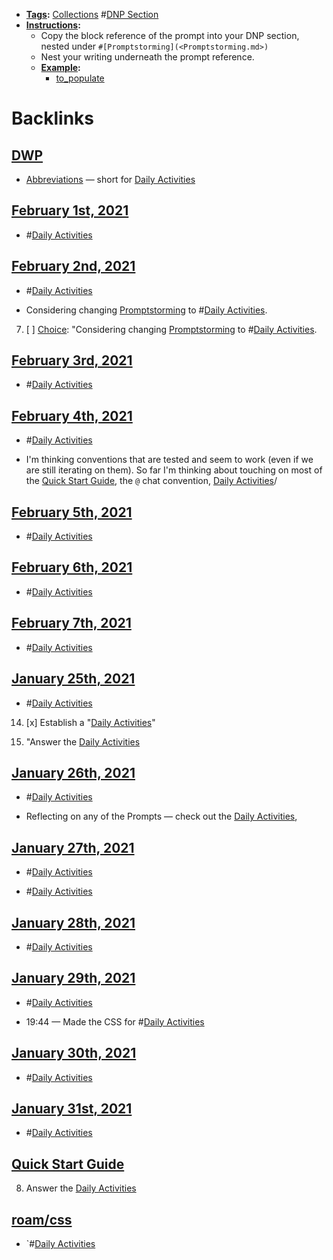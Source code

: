 - **[Tags](<Tags.md>):** [Collections](<Collections.md>) #[DNP Section](<DNP Section.md>)
- **[Instructions](<Instructions.md>):**
    - Copy the block reference of the prompt into your DNP section, nested under `#[Promptstorming](<Promptstorming.md>)`
    - Nest your writing underneath the prompt reference.
    - **[Example](<Example.md>):**
        - [to_populate](<to_populate.md>)

# Backlinks
## [DWP](<DWP.md>)
- [Abbreviations](<Abbreviations.md>) — short for [Daily Activities](<Daily Activities.md>)

## [February 1st, 2021](<February 1st, 2021.md>)
- #[Daily Activities](<Daily Activities.md>)

## [February 2nd, 2021](<February 2nd, 2021.md>)
- #[Daily Activities](<Daily Activities.md>)

- Considering changing [Promptstorming](<Promptstorming.md>) to #[Daily Activities](<Daily Activities.md>).

7. [ ] [Choice](<Choice.md>):  "Considering changing [Promptstorming](<Promptstorming.md>) to #[Daily Activities](<Daily Activities.md>).

## [February 3rd, 2021](<February 3rd, 2021.md>)
- #[Daily Activities](<Daily Activities.md>)

## [February 4th, 2021](<February 4th, 2021.md>)
- #[Daily Activities](<Daily Activities.md>)

- I'm thinking conventions that are tested and seem to work (even if we are still iterating on them). So far I'm thinking about touching on most of the [Quick Start Guide](<Quick Start Guide.md>), the `@` chat convention, [Daily Activities](<Daily Activities.md>)/

## [February 5th, 2021](<February 5th, 2021.md>)
- #[Daily Activities](<Daily Activities.md>)

## [February 6th, 2021](<February 6th, 2021.md>)
- #[Daily Activities](<Daily Activities.md>)

## [February 7th, 2021](<February 7th, 2021.md>)
- #[Daily Activities](<Daily Activities.md>)

## [January 25th, 2021](<January 25th, 2021.md>)
- #[Daily Activities](<Daily Activities.md>)

14. [x] Establish a "[Daily Activities](<Daily Activities.md>)"

5. "Answer the [Daily Activities](<Daily Activities.md>)

## [January 26th, 2021](<January 26th, 2021.md>)
- #[Daily Activities](<Daily Activities.md>)

- Reflecting on any of the Prompts — check out the [Daily Activities](<Daily Activities.md>),

## [January 27th, 2021](<January 27th, 2021.md>)
- #[Daily Activities](<Daily Activities.md>)

- #[Daily Activities](<Daily Activities.md>)

## [January 28th, 2021](<January 28th, 2021.md>)
- #[Daily Activities](<Daily Activities.md>)

## [January 29th, 2021](<January 29th, 2021.md>)
- #[Daily Activities](<Daily Activities.md>)

- 19:44 — Made the CSS for #[Daily Activities](<Daily Activities.md>)

## [January 30th, 2021](<January 30th, 2021.md>)
- #[Daily Activities](<Daily Activities.md>)

## [January 31st, 2021](<January 31st, 2021.md>)
- #[Daily Activities](<Daily Activities.md>)

## [Quick Start Guide](<Quick Start Guide.md>)
8. Answer the [Daily Activities](<Daily Activities.md>)

## [roam/css](<roam/css.md>)
- `#[Daily Activities](<Daily Activities.md>)

